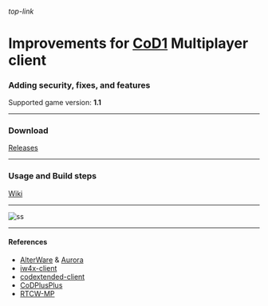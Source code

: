 ###### top-link
# Improvements for [CoD1](https://en.wikipedia.org/wiki/Call_of_Duty_(video_game)) Multiplayer client
### Adding security, fixes, and features
Supported game version: **1.1**
___
### Download
[Releases](https://github.com/raphael12333/iw1x-client/releases)
___
### Usage and Build steps
[Wiki](https://github.com/raphael12333/iw1x-client/wiki)
___
![ss](https://github.com/user-attachments/assets/afd9b094-5874-4bb4-a623-2e97744e7881)
___
#### References
- [AlterWare](https://alterware.dev/) & [Aurora](https://auroramod.dev/)
- [iw4x-client](https://github.com/iw4x/iw4x-client)
- [codextended-client](https://github.com/xtnded/codextended-client)
- [CoDPlusPlus](https://github.com/kartjom/CoDPlusPlus)
- [RTCW-MP](https://github.com/id-Software/RTCW-MP/)
